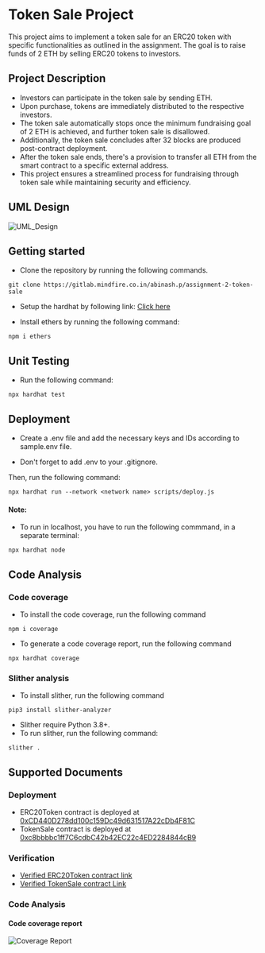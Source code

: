 # Token Sale Project

This project aims to implement a token sale for an ERC20 token with specific functionalities as outlined in the assignment. The goal is to raise funds of 2 ETH by selling ERC20 tokens to investors.

## Project Description
- Investors can participate in the token sale by sending ETH.
- Upon purchase, tokens are immediately distributed to the respective investors. 
- The token sale automatically stops once the minimum fundraising goal of 2 ETH is achieved, and further token sale is disallowed.
- Additionally, the token sale concludes after 32 blocks are produced post-contract deployment. 
- After the token sale ends, there's a provision to transfer all ETH from the smart contract to a specific external address.
- This project ensures a streamlined process for fundraising through token sale while maintaining security and efficiency.

## UML Design
![UML_Design](https://www.plantuml.com/plantuml/dpng/hLRVY-Cs47xFNp7G5vlRXNBGKfQsN7P9IkXUl2HXMreMerYJH3rPCfBiR6XxVtknB3koOkyFw5ioCzzePlJD9t_IXYXJvdmYjtzXPk0UzoZetnC0W6juKAmY1g4YYf4jHstj7-2Xt7AM1UPlOFPiK0d2OLUAp30fT1Jt4PuZE2BqV8L7XiUU-T_9X0c3QaSoX4Lo5AYQGfSIjBci4oiK1coSFh1YeuZGErGAQLGeh9WijNNU0A5KeTR01CLdf5S2ZyEUs7LgNAukUNG1YMzWAoLt05dxeXWgXiSkfEueuqHhy9gvxivCBSWQ0N99sOwX0YduoOPtiysaq4QLcP6TxKq5dbDvfNvjI-tYWhdFLdSVlzt8BoZUCFnsvj5EoVnopc3aWB4YlCGRA9am7x_xFlRIJOj2oOhmI0xV6-W21KNrQjBm7YE56IiO2jD1hu3aiXIcm_GlbDXIC0fF78C51ywLp2CTGjzTXP66y7LP5FpaoDK5keWjuKHacEmYacMoz58FnnFEvR5613CEPpk6fvYnd70TnL2KoatyXpFJp_I1bk_QA2Rsa0gIOs3IftmhkJEwWu3bUMbgfa7gzU-2Sb8KDVJFbW4__Tm2dzfXw7wi7ngQFFGJ54whkXdfS3c5D7-WabDxPr5mTKFxMlUSthX-hw3fjpCunF_66WZolPVs7yPf7w9U6KLFSUeXH77RT6DqemZDVSPt-PnpdEnXgCVpdZHTXOq5m0yZ10z4qX9yJJZEQjtIRr1AYz0FfSeEH2EDjkLfKCV2GNefwlFMHXO5qiYEQLuAgbU4QQI30El_ZPa3LUGeeXTItwB07SiOKQUx0n5xf97arBCEL2hm-590VDQ4Rbh12-XlEghCwSQqSGQX1JdPmEtvo57Ps4l2OTIBWjvocNq90kpM4c7Wy_JtT9FyEbkcqyVfudvwUpzBvyagNK_lPwzZ7cQhTB5ydAqtoMei-YvPRz9adYRBMOCA0ktbDaEJd3gdtM-cwp5ECyCgTDhKI0qiH8MwLfnTVUdDFuyMLs1y0lOzBCSXn85urlhuU5HNk-EVWBbV5zgf2SUbD4tnKHowAy8PRTGaKKlv9dLDZKSOJ-BIhKVCa49jecrvQfOoYbjNlyRBaj0SfY-ffpQog2yewhwzmhxR9koIUUiJXTiqzX4NABnTyOtqCurzz-tHzCAwCyx-NoJXeUfQnypjpA1pqwFhPOXFscQESLZOt2TjA-xXlGwVxRFwVL2Vzcy6CWUHQXGIDjSej6rnS7uhp0aJJEpTPTfuBnAyUtXkc4CV2I_nOaLUNQBmjQjpVYRFZUvMXF5w2-PIEHBR1t0SyO2g6yPey9tK9jab0YqaZAiVYKMp9p_-StqDzkVaRF2-9trhzw9C5kU02q3uJ8VOJoXecVF_0000)

## Getting started
- Clone the repository by running the following commands.

```
git clone https://gitlab.mindfire.co.in/abinash.p/assignment-2-token-sale
```

- Setup the hardhat by following link: [Click here](https://hardhat.org/hardhat-runner/docs/getting-started)

- Install ethers by running the following command:
```
npm i ethers
```

## Unit Testing
- Run the following command:
```
npx hardhat test
```

## Deployment

- Create a .env file and add the necessary keys and IDs according to sample.env file.

- Don't forget to add .env to your .gitignore.

Then, run the following command:

```
npx hardhat run --network <network name> scripts/deploy.js
```

#### Note: 

- To run in localhost, you have to run the following commmand, in a separate terminal: 
```
npx hardhat node
```

## Code Analysis

### Code coverage
- To install the code coverage, run the following command
```
npm i coverage
```
- To generate a code coverage report, run the following command
```
npx hardhat coverage
```

### Slither analysis
- To install slither, run the following command
```
pip3 install slither-analyzer
```
- Slither require Python 3.8+.
- To run slither, run the following command:
```
slither .
```

## Supported Documents

### Deployment
- ERC20Token contract is deployed at [0xCD440D278dd100c159Dc49d631517A22cDb4F81C](https://sepolia.etherscan.io/address/0xcd440d278dd100c159dc49d631517a22cdb4f81c)
- TokenSale contract is deployed at [0xc8bbbbc1ff7C6cdbC42b42EC22c4ED2284844cB9](https://sepolia.etherscan.io/address/0xc8bbbbc1ff7c6cdbc42b42ec22c4ed2284844cb9)

### Verification
- [Verified ERC20Token contract link ](https://sepolia.etherscan.io/address/0xCD440D278dd100c159Dc49d631517A22cDb4F81C#code)
- [Verified TokenSale contract Link](https://sepolia.etherscan.io/address/0xc8bbbbc1ff7C6cdbC42b42EC22c4ED2284844cB9#code)

### Code Analysis

#### Code coverage report
![Coverage Report](https://gitlab.mindfire.co.in/abinash.p/assignment-2-token-sale/uploads/4fb28e6fb60c2c1748aa678bf0e7ce50/image.png)